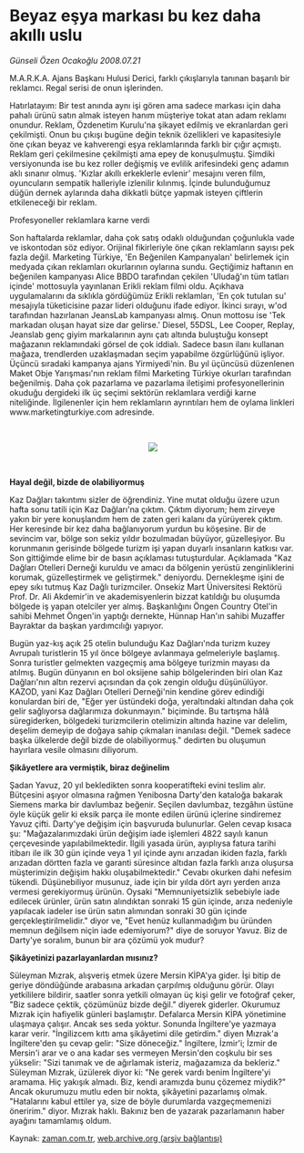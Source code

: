 # Beyaz eşya markası bu kez daha akıllı uslu

*Günseli Özen Ocakoğlu 2008.07.21*

<tr><td class="metin" colspan="2" style="padding-top: 20px; padding-left: 5px; padding-right: 10px;">M.A.R.K.A. Ajans Başkanı Hulusi Derici, farklı çıkışlarıyla tanınan başarılı bir reklamcı. Regal serisi de onun işlerinden.</td></tr><tr><td class="metin" colspan="2" style="padding-top: 20px; padding-left: 5px; padding-right: 10px;"><p>Hatırlatayım: Bir test anında aynı işi gören ama sadece markası için daha pahalı ürünü satın almak isteyen hanım müşteriye tokat atan adam reklamı onundur. Reklam, Özdenetim Kurulu'na şikayet edilmiş ve ekranlardan geri çekilmişti. Onun bu çıkışı bugüne değin teknik özellikleri ve kapasitesiyle öne çıkan beyaz ve kahverengi eşya reklamlarında farklı bir çığır açmıştı. Reklam geri çekilmesine çekilmişti ama epey de konuşulmuştu. Şimdiki versiyonunda ise bu kez roller değişmiş ve evlilik arifesindeki genç adamın aklı sınanır olmuş. 'Kızlar akıllı erkeklerle evlenir' mesajını veren film, oyuncuların sempatik halleriyle izlenilir kılınmış. İçinde bulunduğumuz düğün dernek aylarında daha dikkatli bütçe yapmak isteyen çiftlerin etkileneceği bir reklam. 
<p>Profesyoneller reklamlara karne verdi
<p>Son haftalarda reklamlar, daha çok satış odaklı olduğundan çoğunlukla vade ve iskontodan söz ediyor. Orijinal fikirleriyle öne çıkan reklamların sayısı pek fazla değil. Marketing Türkiye, 'En Beğenilen Kampanyaları' belirlemek için medyada çıkan reklamları okurlarının oylarına sundu. Geçtiğimiz haftanın en beğenilen kampanyası Alice BBDO tarafından çekilen 'Uludağ'ın tüm tatları içinde' mottosuyla yayınlanan Erikli reklam filmi oldu. Açıkhava uygulamalarını da sıklıkla gördüğümüz Erikli reklamları, 'En çok tutulan su' mesajıyla tüketicisine pazar lideri olduğunu ifade ediyor. İkinci sırayı, w'od tarafından hazırlanan JeansLab kampanyası almış. Onun mottosu ise 'Tek markadan oluşan hayat size dar gelirse.' Diesel, 55DSL, Lee Cooper, Replay, Jeanslab genç giyim markalarının aynı çatı altında buluştuğu konsept mağazanın reklamındaki görsel de çok iddialı. Sadece basın ilanı kullanan mağaza, trendlerden uzaklaşmadan seçim yapabilme özgürlüğünü işliyor. Üçüncü sıradaki kampanya ajans Yirmiyedi'nin. Bu yıl üçüncüsü düzenlenen Maket Obje Yarışması'nın reklam filmi Marketing Türkiye okurları tarafından beğenilmiş. Daha çok pazarlama ve pazarlama iletişimi profesyonellerinin okuduğu dergideki ilk üç seçimi sektörün reklamlara verdiği karne niteliğinde. İlgilenenler için hem reklamların ayrıntıları hem de oylama linkleri www.marketingturkiye.com adresinde.
<p><br/>
<p><p align="center"><img border="0" src="http://web.archive.org/web/20080828160924im_/http://medya.zaman.com.tr/2008/07/21/ekonomi.jpg"/>
<p><br/>
<p><b>Hayal değil, bizde de olabiliyormuş</b>
<p>Kaz Dağları takıntımı sizler de öğrendiniz. Yine mutat olduğu üzere uzun hafta sonu tatili için Kaz Dağları'na çıktım. Çıktım diyorum; hem zirveye yakın bir yere konuşlandım hem de zaten geri kalanı da yürüyerek çıktım. Her keresinde bir kez daha bağlanıyorum yurdun bu köşesine. Bir de sevincim var, bölge son sekiz yıldır bozulmadan büyüyor, güzelleşiyor. Bu korunmanın gerisinde bölgede turizm işi yapan duyarlı insanların katkısı var. Son gittiğimde elime bir de basın açıklaması tutuşturdular. Açıklamada "Kaz Dağları Otelleri Derneği kuruldu ve amacı da bölgenin yerüstü zenginliklerini korumak, güzelleştirmek ve geliştirmek." deniyordu. Dernekleşme işini de epey sıkı tutmuş Kaz Dağlı turizmciler. Onsekiz Mart Üniversitesi Rektörü Prof. Dr. Ali Akdemir'in ve akademisyenlerin bizzat katıldığı bu oluşumda bölgede iş yapan otelciler yer almış. Başkanlığını Öngen Country Otel'in sahibi Mehmet Öngen'in yaptığı dernekte, Hünnap Han'ın sahibi Muzaffer Bayraktar da başkan yardımcılığı yapıyor.
<p>Bugün yaz-kış açık 25 otelin bulunduğu Kaz Dağları'nda turizm kuzey Avrupalı turistlerin 15 yıl önce bölgeye avlanmaya gelmeleriyle başlamış. Sonra turistler gelmekten vazgeçmiş ama bölgeye turizmin mayası da atılmış. Bugün dünyanın en bol oksijene sahip bölgelerinden biri olan Kaz Dağları'nın altın rezervi açısından da çok zengin olduğu düşünülüyor. KAZOD, yani Kaz Dağları Otelleri Derneği'nin kendine görev edindiği konulardan biri de, "Eğer yer üstündeki doğa, yeraltındaki altından daha çok gelir sağlıyorsa dağlarımıza dokunmayın." biçiminde. Bu tartışma hâlâ süregiderken, bölgedeki turizmcilerin otelimizin altında hazine var delelim, deşelim demeyip de doğaya sahip çıkmaları inanılası değil. "Demek sadece başka ülkelerde değil bizde de olabiliyormuş." dedirten bu oluşumun hayırlara vesile olmasını diliyorum.
<p><b>Şikâyetlere ara vermiştik, biraz değinelim</b>
<p>Şadan Yavuz, 20 yıl bekledikten sonra kooperatifteki evini teslim alır. Bütçesini aşıyor olmasına rağmen Yenibosna Darty'den kataloğa bakarak Siemens marka bir davlumbaz beğenir. Seçilen davlumbaz, tezgâhın üstüne öyle küçük gelir ki eksik parça ile monte edilen ürünü içlerine sindiremez Yavuz çifti. Darty'ye değişim için başvuruda bulunurlar. Gelen cevap kısaca şu: "Mağazalarımızdaki ürün değişim iade işlemleri 4822 sayılı kanun çerçevesinde yapılabilmektedir. İlgili yasada ürün, ayıplıysa fatura tarihi itibarı ile ilk 30 gün içinde veya 1 yıl içinde aynı arızadan ikiden fazla, farklı arızadan dörtten fazla ve garanti süresince altıdan fazla farklı arıza oluşursa müşterimizin değişim hakkı oluşabilmektedir." Cevabı okurken dahi nefesim tükendi. Düşünebiliyor musunuz, iade için bir yılda dört ayrı yerden arıza vermesi gerekiyormuş ürünün. Oysaki "Memnuniyetsizlik sebebiyle iade edilecek ürünler, ürün satın alındıktan sonraki 15 gün içinde, arıza nedeniyle yapılacak iadeler ise ürün satın alımından sonraki 30 gün içinde gerçekleştirilmelidir." diyor ve, "Evet henüz kullanmadığım bu üründen memnun değilsem niçin iade edemiyorum?" diye de soruyor Yavuz. Biz de Darty'ye soralım, bunun bir ara çözümü yok mudur?
<p><b>Şikâyetinizi pazarlayanlardan mısınız?</b>
<p>Süleyman Mızrak, alışveriş etmek üzere Mersin KİPA'ya gider. İşi bitip de geriye döndüğünde arabasına arkadan çarpılmış olduğunu görür. Olayı yetkililere bildirir, saatler sonra yetkili olmayan üç kişi gelir ve fotoğraf çeker, "Biz sadece çektik, çözümünüz bizde değil." diyerek giderler. Okurumuz Mızrak için hafiyelik günleri başlamıştır. Defalarca Mersin KİPA yönetimine ulaşmaya çalışır. Ancak ses seda yoktur. Sonunda İngiltere'ye yazmaya karar verir. "İngilizcem kıttı ama şikâyetimi dile getirdim." diyen Mızrak'a İngiltere'den şu cevap gelir: "Size döneceğiz." İngiltere, İzmir'i; İzmir de Mersin'i arar ve o ana kadar ses vermeyen Mersin'den coşkulu bir ses yükselir: "Sizi tanımak ve de ağırlamak isteriz, mağazamıza da bekleriz." Süleyman Mızrak, üzülerek diyor ki: "Ne gerek vardı benim İngiltere'yi aramama. Hiç yakışık almadı. Biz, kendi aramızda bunu çözemez miydik?" Ancak okurumuzu mutlu eden bir nokta, şikâyetini pazarlamış olmak. "Hatalarını kabul ettiler ya, size de böyle durumlarda vazgeçmemenizi öneririm." diyor. Mızrak haklı. Bakınız ben de yazarak pazarlamanın haber ayağını tamamlamış oldum.<br/></p></p></p></p></p></p></p></p></p></p></p></p></p></p></td></tr>

Kaynak: [zaman.com.tr](http://zaman.com.tr/yazar.do?yazino=716590), [web.archive.org (arşiv bağlantısı)](http://web.archive.org/web/20080828160924/http://zaman.com.tr:80/yazar.do?yazino=716590)
